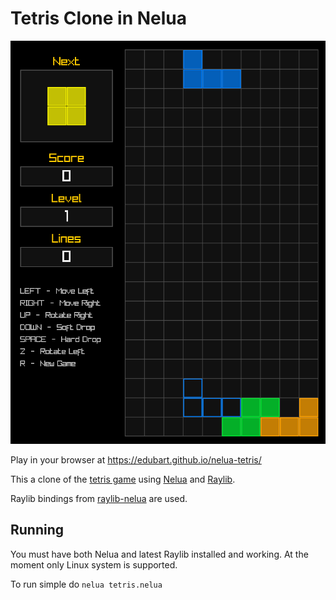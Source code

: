 # Tetris Clone in Nelua

![Screenshot](https://raw.githubusercontent.com/edubart/nelua-tetris/master/screenshot.gif)

Play in your browser at https://edubart.github.io/nelua-tetris/

This a clone of the
[tetris game](https://pt.wikipedia.org/wiki/Tetris) using
[Nelua](https://github.com/edubart/nelua-lang) and
[Raylib](https://www.raylib.com/). 

Raylib bindings from [raylib-nelua](https://github.com/Andre-LA/raylib-nelua-mirror) are used.

## Running

You must have both Nelua and latest Raylib installed and working. At the moment
only Linux system is supported.

To run simple do `nelua tetris.nelua`
